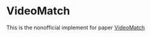 # VideoMatch
This is the nonofficial implement for paper [VideoMatch](https://arxiv.org/abs/1809.01123)
